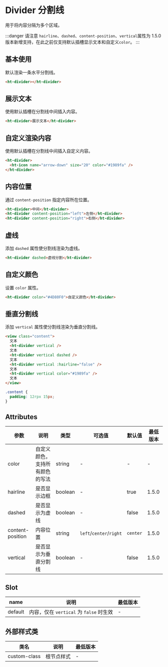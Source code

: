 # Divider 分割线

用于将内容分隔为多个区域。

:::danger 请注意
`hairline`、`dashed`、`content-position`、`vertical`属性为 1.5.0 版本新增支持，在此之前仅支持默认插槽显示文本和自定义`color`。
:::

## 基本使用

默认渲染一条水平分割线。

```html
<ht-divider></ht-divider>
```

## 展示文本

使用默认插槽在分割线中间插入内容。

```html
<ht-divider>展示文本</ht-divider>
```

## 自定义渲染内容

使用默认插槽在分割线中间插入自定义内容。

```html
<ht-divider>
  <ht-icon name="arrow-down" size="20" color="#1989fa" />
</ht-divider>
```

## 内容位置

通过 `content-position` 指定内容所在位置。

```html
<ht-divider>中间</ht-divider>
<ht-divider content-position="left">左侧</ht-divider>
<ht-divider content-position="right">右侧</ht-divider>
```

## 虚线

添加 `dashed` 属性使分割线渲染为虚线。

```html
<ht-divider dashed>虚线分割</ht-divider>
```

## 自定义颜色

设置 `color` 属性。

```html
<ht-divider color="#4D80F0">自定义颜色</ht-divider>
```

## 垂直分割线

添加 `vertical` 属性使分割线渲染为垂直分割线。

```html
<view class="content">
  文本
  <ht-divider vertical />
  文本
  <ht-divider vertical dashed />
  文本
  <ht-divider vertical :hairline="false" />
  文本
  <ht-divider vertical color="#1989fa" />
  文本
</view>
```

```css
.content {
  padding: 12rpx 15px;
}
```

## Attributes

| 参数             | 说明                           | 类型    | 可选值                  | 默认值   | 最低版本         |
| ---------------- | ------------------------------ | ------- | ----------------------- | -------- | ---------------- |
| color            | 自定义颜色，支持所有颜色的写法 | string  | -                       | -        | -                |
| hairline         | 是否显示边框                   | boolean | -                       | true     | 1.5.0 |
| dashed           | 是否显示为虚线                 | boolean | -                       | false    | 1.5.0 |
| content-position | 内容位置                       | string  | `left`/`center`/`right` | `center` | 1.5.0 |
| vertical         | 是否显示为垂直分割线           | boolean | -                       | false    | 1.5.0 |

## Slot

| name    | 说明 | 最低版本 |
| ------- | ---- | -------- |
| default | 内容，仅在 `vertical` 为 `false` 时生效 | -        |

## 外部样式类

| 类名         | 说明       | 最低版本 |
| ------------ | ---------- | -------- |
| custom-class | 根节点样式 | -        |
